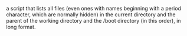  a script that lists all files (even ones with names beginning with a period character, which are normally hidden) in the current directory and the parent of the working directory and the /boot directory (in this order), in long format.




